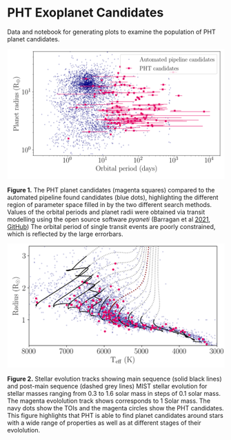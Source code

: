 # PHT Exoplanet Candidates

Data and notebook for generating plots to examine the population of PHT planet candidates.


![fig1](./figures/PHT_candidate_period_radius_plot.png)

**Figure 1.** The PHT planet candidates (magenta squares) compared to the automated pipeline found candidates (blue dots), highlighting the different region of parameter space filled in by the two different search methods. Values of the orbital periods and planet radii were obtained via transit modelling using the open source software *pyaneti* (Barragan et al [2021](https://arxiv.org/abs/2109.14086), [GitHub](https://github.com/oscaribv/pyaneti)) The orbital period of single transit events are poorly constrained, which is reflected by the large errorbars.



![fig2](./figures/PHT_eep.png)

**Figure 2.** Stellar evolution tracks showing main sequence (solid black lines) and post-main sequence (dashed grey lines) MIST stellar evolution for stellar masses ranging from 0.3 to 1.6 solar mass in steps of 0.1 solar mass. The magenta evololution track shows corresponds to 1 Solar mass. The navy dots show the TOIs and the magenta circles show the PHT candidates. This figure highlights that PHT is able to find planet candidates around stars with a wide range of properties as well as at different stages of their evololution.
